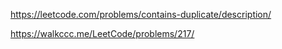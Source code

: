 https://leetcode.com/problems/contains-duplicate/description/

https://walkccc.me/LeetCode/problems/217/
